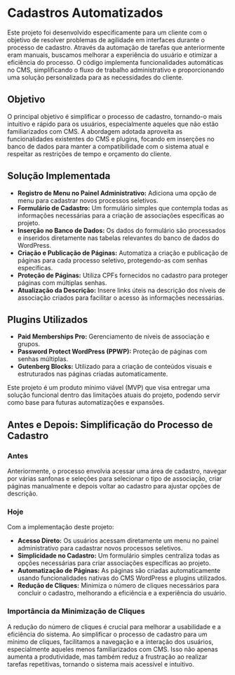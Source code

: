 # Cadastros Automatizados

Este projeto foi desenvolvido especificamente para um cliente com o objetivo de resolver problemas de agilidade em interfaces durante o processo de cadastro. Através da automação de tarefas que anteriormente eram manuais, buscamos melhorar a experiência do usuário e otimizar a eficiência do processo. O código implementa funcionalidades automáticas no CMS, simplificando o fluxo de trabalho administrativo e proporcionando uma solução personalizada para as necessidades do cliente.

## Objetivo
O principal objetivo é simplificar o processo de cadastro, tornando-o mais intuitivo e rápido para os usuários, especialmente aqueles que não estão familiarizados com CMS. A abordagem adotada aproveita as funcionalidades existentes do CMS e plugins, focando em inserções no banco de dados para manter a compatibilidade com o sistema atual e respeitar as restrições de tempo e orçamento do cliente.

## Solução Implementada
- **Registro de Menu no Painel Administrativo:** Adiciona uma opção de menu para cadastrar novos processos seletivos.
- **Formulário de Cadastro:** Um formulário simples que contempla todas as informações necessárias para a criação de associações específicas ao projeto.
- **Inserção no Banco de Dados:** Os dados do formulário são processados e inseridos diretamente nas tabelas relevantes do banco de dados do WordPress.
- **Criação e Publicação de Páginas:** Automatiza a criação e publicação de páginas para cada processo seletivo, protegendo-as com senhas específicas.
- **Proteção de Páginas:** Utiliza CPFs fornecidos no cadastro para proteger páginas com múltiplas senhas.
- **Atualização da Descrição:** Insere links úteis na descrição dos níveis de associação criados para facilitar o acesso às informações necessárias.

## Plugins Utilizados
- **Paid Memberships Pro:** Gerenciamento de níveis de associação e grupos.
- **Password Protect WordPress (PPWP):** Proteção de páginas com senhas múltiplas.
- **Gutenberg Blocks:**  Utilizado para a criação de conteúdos visuais e estruturados nas páginas criadas automaticamente.

Este projeto é um produto mínimo viável (MVP) que visa entregar uma solução funcional dentro das limitações atuais do projeto, podendo servir como base para futuras automatizações e expansões.

## Antes e Depois: Simplificação do Processo de Cadastro

### Antes
Anteriormente, o processo envolvia acessar uma área de cadastro, navegar por várias sanfonas e seleções para selecionar o tipo de associação, criar páginas manualmente e depois voltar ao cadastro para ajustar opções de descrição.

### Hoje
Com a implementação deste projeto:
- **Acesso Direto:** Os usuários acessam diretamente um menu no painel administrativo para cadastrar novos processos seletivos.
- **Simplicidade no Cadastro:** Um formulário simples centraliza todas as opções necessárias para criar associações específicas ao projeto.
- **Automatização de Páginas:** As páginas são criadas automaticamente usando funcionalidades nativas do CMS WordPress e plugins utilizados.
- **Redução de Cliques:** Minimiza o número de cliques necessários para concluir o cadastro, melhorando a eficiência e a experiência do usuário.

### Importância da Minimização de Cliques
A redução do número de cliques é crucial para melhorar a usabilidade e a eficiência do sistema. Ao simplificar o processo de cadastro para um mínimo de cliques, facilitamos a navegação e a interação dos usuários, especialmente aqueles menos familiarizados com CMS. Isso não apenas aumenta a produtividade, mas também reduz a frustração ao realizar tarefas repetitivas, tornando o sistema mais acessível e intuitivo.
